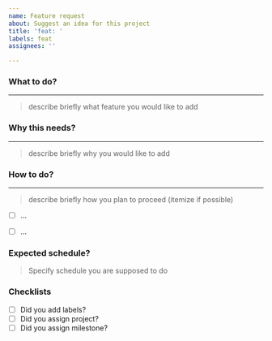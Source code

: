 ```yaml
---
name: Feature request
about: Suggest an idea for this project
title: 'feat: '
labels: feat
assignees: ''

---
```


### What to do?
----
> describe briefly what feature you would like to add


### Why this needs?
----
> describe briefly why you would like to add


### How to do?
----
> describe briefly how you plan to proceed (itemize if possible)
  - [ ] ...
  - [ ] ...


### Expected schedule?
> Specify schedule you are supposed to do

### Checklists
 - [ ] Did you add labels?
 - [ ] Did you assign project? 
 - [ ] Did you assign milestone?
